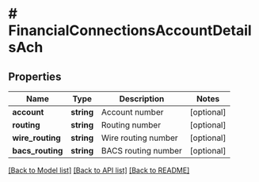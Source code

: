 # # FinancialConnectionsAccountDetailsAch

## Properties

Name | Type | Description | Notes
------------ | ------------- | ------------- | -------------
**account** | **string** | Account number | [optional]
**routing** | **string** | Routing number | [optional]
**wire_routing** | **string** | Wire routing number | [optional]
**bacs_routing** | **string** | BACS routing number | [optional]

[[Back to Model list]](../../README.md#models) [[Back to API list]](../../README.md#endpoints) [[Back to README]](../../README.md)
